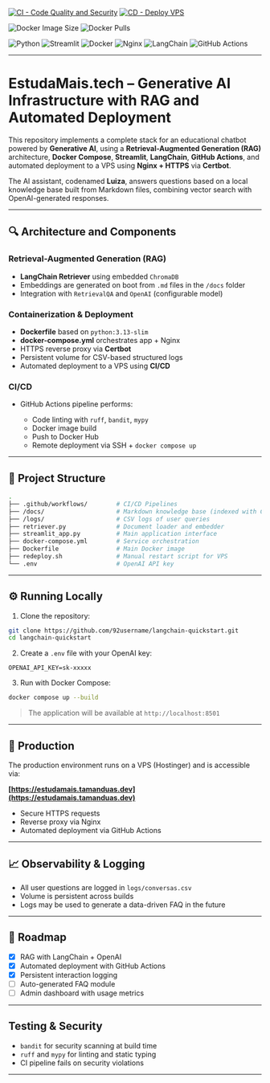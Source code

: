 [![CI - Code Quality and Security](https://github.com/92username/langchain-quickstart/actions/workflows/ci.yml/badge.svg?branch=main)](https://github.com/92username/langchain-quickstart/actions/workflows/ci.yml)
[![CD - Deploy VPS](https://github.com/92username/langchain-quickstart/actions/workflows/deploy.yml/badge.svg?branch=main)](https://github.com/92username/langchain-quickstart/actions/workflows/deploy.yml)

![Docker Image Size](https://img.shields.io/docker/image-size/user92/langchain-quickstart/latest)
![Docker Pulls](https://img.shields.io/docker/pulls/user92/langchain-quickstart)

![Python](https://img.shields.io/badge/python-3670A0?style=for-the-badge\&logo=python\&logoColor=ffdd54)
![Streamlit](https://img.shields.io/badge/Streamlit-%23FE4B4B.svg?style=for-the-badge\&logo=streamlit\&logoColor=white)
![Docker](https://img.shields.io/badge/docker-%230db7ed.svg?style=for-the-badge\&logo=docker\&logoColor=white)
![Nginx](https://img.shields.io/badge/nginx-%23009639.svg?style=for-the-badge\&logo=nginx\&logoColor=white)
![LangChain](https://img.shields.io/badge/langchain-0E1117?style=for-the-badge\&logo=data\&logoColor=white)
![GitHub Actions](https://img.shields.io/badge/github%20actions-%232671E5.svg?style=for-the-badge\&logo=githubactions\&logoColor=white)

---

# EstudaMais.tech – Generative AI Infrastructure with RAG and Automated Deployment

This repository implements a complete stack for an educational chatbot powered by **Generative AI**, using a **Retrieval-Augmented Generation (RAG)** architecture, **Docker Compose**, **Streamlit**, **LangChain**, **GitHub Actions**, and automated deployment to a VPS using **Nginx + HTTPS** via **Certbot**.

The AI assistant, codenamed **Luiza**, answers questions based on a local knowledge base built from Markdown files, combining vector search with OpenAI-generated responses.

---

## 🔍 Architecture and Components

### Retrieval-Augmented Generation (RAG)

* **LangChain Retriever** using embedded `ChromaDB`
* Embeddings are generated on boot from `.md` files in the `/docs` folder
* Integration with `RetrievalQA` and `OpenAI` (configurable model)

### Containerization & Deployment

* **Dockerfile** based on `python:3.13-slim`
* **docker-compose.yml** orchestrates app + Nginx
* HTTPS reverse proxy via **Certbot**
* Persistent volume for CSV-based structured logs
* Automated deployment to a VPS using **CI/CD**

### CI/CD

* GitHub Actions pipeline performs:

  * Code linting with `ruff`, `bandit`, `mypy`
  * Docker image build
  * Push to Docker Hub
  * Remote deployment via SSH + `docker compose up`

---

## 📂 Project Structure

```bash
.
├── .github/workflows/        # CI/CD Pipelines
├── /docs/                    # Markdown knowledge base (indexed with ChromaDB)
├── /logs/                    # CSV logs of user queries
├── retriever.py              # Document loader and embedder
├── streamlit_app.py          # Main application interface
├── docker-compose.yml        # Service orchestration
├── Dockerfile                # Main Docker image
├── redeploy.sh               # Manual restart script for VPS
└── .env                      # OpenAI API key
```

---

## ⚙️ Running Locally

1. Clone the repository:

```bash
git clone https://github.com/92username/langchain-quickstart.git
cd langchain-quickstart
```

2. Create a `.env` file with your OpenAI key:

```env
OPENAI_API_KEY=sk-xxxxx
```

3. Run with Docker Compose:

```bash
docker compose up --build
```

> The application will be available at `http://localhost:8501`

---

## 🔐 Production

The production environment runs on a VPS (Hostinger) and is accessible via:

**[https://estudamais.tamanduas.dev](https://estudamais.tamanduas.dev)**

* Secure HTTPS requests
* Reverse proxy via Nginx
* Automated deployment via GitHub Actions

---

## 📈 Observability & Logging

* All user questions are logged in `logs/conversas.csv`
* Volume is persistent across builds
* Logs may be used to generate a data-driven FAQ in the future

---

## 📌 Roadmap

* [x] RAG with LangChain + OpenAI
* [x] Automated deployment with GitHub Actions
* [x] Persistent interaction logging
* [ ] Auto-generated FAQ module
* [ ] Admin dashboard with usage metrics

---

## Testing & Security

* `bandit` for security scanning at build time
* `ruff` and `mypy` for linting and static typing
* CI pipeline fails on security violations

---
